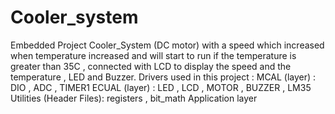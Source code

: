 # Cooler_system
Embedded Project
Cooler_System (DC motor) with a speed which increased when temperature increased and will start to run if the 
temperature is greater than 35C , connected with LCD to display the speed and the temperature , LED and Buzzer.
Drivers used in this project : 
MCAL (layer) : DIO , ADC , TIMER1
ECUAL (layer) : LED , LCD , MOTOR , BUZZER , LM35
Utilities (Header Files): registers , bit_math
Application layer 
